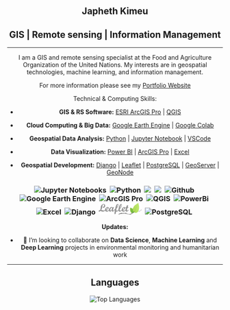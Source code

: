<h2 align="center">
Japheth Kimeu
</h2>
<h2 align="center">
GIS | Remote sensing | Information Management
</h2>

---
<body align="center">
  
I am a GIS and remote sensing specialist at the Food and Agriculture Organization of the United Nations. 
My interests are in geospatial technologies, machine learning, and information management.

For more information please see my [Portfolio Website](https://japhethkimeu.github.io)
</body>

Technical & Computing Skills:

- **GIS & RS Software:** [ESRI ArcGIS Pro](https://www.esri.com/en-us/arcgis/products/arcgis-pro/overview) | [QGIS](https://qgis.org/en/site/) 

- **Cloud Computing & Big Data:** [Google Earth Engine](https://earthengine.google.com/) | [Google Colab](https://colab.google/)

- **Geospatial Data Analysis:** [Python](https://docs.conda.io/en/latest/miniconda.html) | [Jupyter Notebook](https://jupyter.org/) | [VSCode](https://code.visualstudio.com/)
- **Data Visualization:** [Power BI](https://powerbi.microsoft.com/en-au/) | [ArcGIS Pro](https://www.esri.com/en-us/arcgis/products/arcgis-pro/overview) | [Excel](https://www.microsoft.com/en-ww/microsoft-365/excel)
- **Geospatial Development:** [Django](https://www.djangoproject.com/) | [Leaflet](https://leafletjs.com/) | [PostgreSQL](https://www.postgresql.org/) | [GeoServer](https://geoserver.org/) | [GeoNode](https://geonode.org/)
<h3 align="center">
  
<h3 align="center">
<img src="https://upload.wikimedia.org/wikipedia/commons/thumb/3/38/Jupyter_logo.svg/1200px-Jupyter_logo.svg.png" width="50" title="Jupyter Notebooks" />&nbsp;
<img src="https://upload.wikimedia.org/wikipedia/commons/thumb/c/c3/Python-logo-notext.svg/1200px-Python-logo-notext.svg.png" width="50" title="Python" />&nbsp;
<img src="https://cdn.jsdelivr.net/gh/devicons/devicon/icons/vscode/vscode-original.svg" width="50;" />&nbsp;
<img src="https://cdn.jsdelivr.net/gh/devicons/devicon/icons/javascript/javascript-original.svg" width="50" />&nbsp;
<img src="https://github.githubassets.com/images/modules/logos_page/GitHub-Mark.png" width="50" title="Github"/>&nbsp;
<img src="https://earthengine.google.com/static/images/earth-engine-logo.png" width="50" title="Google Earth Engine" />&nbsp;
<img src="https://www.esri.com/content/dam/esrisites/en-us/common/icons/product-logos/ArcGIS-Pro.png" width="50" title="ArcGIS Pro" />&nbsp;
<img src="https://upload.wikimedia.org/wikipedia/commons/thumb/9/91/QGIS_logo_new.svg/1200px-QGIS_logo_new.svg.png" width="50" title="QGIS" />&nbsp;
<img src="https://upload.wikimedia.org/wikipedia/commons/thumb/c/cf/New_Power_BI_Logo.svg/630px-New_Power_BI_Logo.svg.png" width="50" title="PowerBi" />&nbsp;
<img src="https://upload.wikimedia.org/wikipedia/commons/thumb/3/34/Microsoft_Office_Excel_%282019%E2%80%93present%29.svg/2203px-Microsoft_Office_Excel_%282019%E2%80%93present%29.svg.png" width="50" title="Excel" />&nbsp;
<img src="https://static.djangoproject.com/img/logos/django-logo-negative.svg" width="80" title="Django" />&nbsp;
<img src="https://github.com/japhethkimeu/japhethkimeu/blob/main/logo.png?raw=true" width="100" title="Leaflet" />&nbsp;
<img src="https://wiki.postgresql.org/images/3/30/PostgreSQL_logo.3colors.120x120.png" width="50" title="PostgreSQL" />&nbsp;
</h3>

**Updates:**

- 👯 I’m looking to collaborate on **Data Science**, **Machine Learning** and **Deep Learning** projects in environmental monitoring and humanitarian work
  
---
  
<body align="center">
  
## **Languages**

![Top Languages](https://github-readme-stats.vercel.app/api/top-langs/?username=japhethkimeu&theme=radical)

</body>


<!--
**japhethkimeu/japheth_kimeu** is a ✨ _special_ ✨ repository because its `README.md` (this file) appears on your GitHub profile.

Here are some ideas to get you started:

- 🔭 I’m currently working on ...
- 🌱 I’m currently learning ...
- 👯 I’m looking to collaborate on ...
- 🤔 I’m looking for help with ...
- 💬 Ask me about ...
- 📫 How to reach me: ...
- 😄 Pronouns: ...
- ⚡ Fun fact: ...
-->
